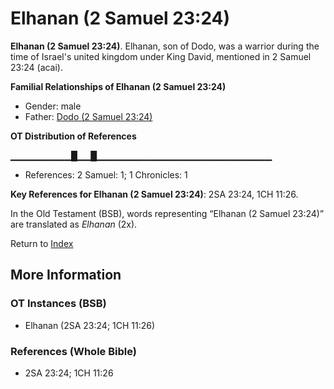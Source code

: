 # Elhanan (2 Samuel 23:24)
**Elhanan (2 Samuel 23:24)**. 
Elhanan, son of Dodo, was a warrior during the time of Israel's united kingdom under King David, mentioned in 2 Samuel 23:24 (acai). 




**Familial Relationships of Elhanan (2 Samuel 23:24)**


* Gender: male
* Father: [Dodo (2 Samuel 23:24)](Dodo.3.md)


**OT Distribution of References**

▁▁▁▁▁▁▁▁▁█▁▁█▁▁▁▁▁▁▁▁▁▁▁▁▁▁▁▁▁▁▁▁▁▁▁▁▁▁
* References: 2 Samuel: 1; 1 Chronicles: 1



**Key References for Elhanan (2 Samuel 23:24)**: 
2SA 23:24, 1CH 11:26. 


In the Old Testament (BSB), words representing “Elhanan (2 Samuel 23:24)” are translated as 
*Elhanan* (2x). 




Return to [Index](00-Index.md)

## More Information

### OT Instances (BSB)

* Elhanan (2SA 23:24; 1CH 11:26)



### References (Whole Bible)

* 2SA 23:24; 1CH 11:26




